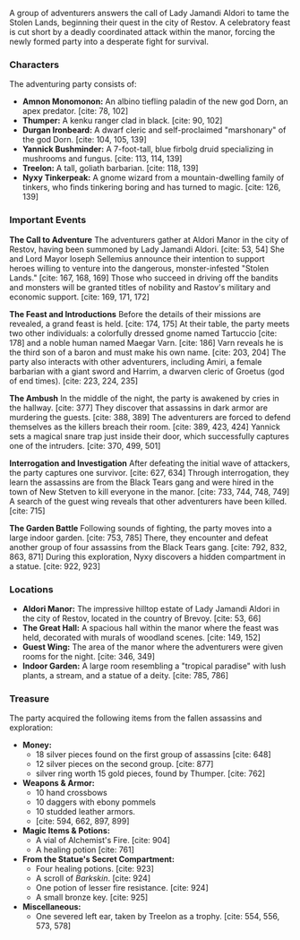 A group of adventurers answers the call of Lady Jamandi Aldori to tame the Stolen Lands, beginning their quest in the city of Restov. A celebratory feast is cut short by a deadly coordinated attack within the manor, forcing the newly formed party into a desperate fight for survival.

### Characters

The adventuring party consists of:
* **Amnon Monomonon:** An albino tiefling paladin of the new god Dorn, an apex predator. [cite: 78, 102]
* **Thumper:** A kenku ranger clad in black. [cite: 90, 102]
* **Durgan Ironbeard:** A dwarf cleric and self-proclaimed "marshonary" of the god Dorn. [cite: 104, 105, 139]
* **Yannick Bushminder:** A 7-foot-tall, blue firbolg druid specializing in mushrooms and fungus. [cite: 113, 114, 139]
* **Treelon:** A tall, goliath barbarian. [cite: 118, 139]
* **Nyxy Tinkerpeak:** A gnome wizard from a mountain-dwelling family of tinkers, who finds tinkering boring and has turned to magic. [cite: 126, 139]

### Important Events

**The Call to Adventure**
The adventurers gather at Aldori Manor in the city of Restov, having been summoned by Lady Jamandi Aldori. [cite: 53, 54] She and Lord Mayor Ioseph Sellemius announce their intention to support heroes willing to venture into the dangerous, monster-infested "Stolen Lands." [cite: 167, 168, 169] Those who succeed in driving off the bandits and monsters will be granted titles of nobility and Rastov's military and economic support. [cite: 169, 171, 172]

**The Feast and Introductions**
Before the details of their missions are revealed, a grand feast is held. [cite: 174, 175] At their table, the party meets two other individuals: a colorfully dressed gnome named Tartuccio [cite: 178] and a noble human named Maegar Varn. [cite: 186] Varn reveals he is the third son of a baron and must make his own name. [cite: 203, 204] The party also interacts with other adventurers, including Amiri, a female barbarian with a giant sword and Harrim, a dwarven cleric of Groetus (god of end times). [cite: 223, 224, 235]

**The Ambush**
In the middle of the night, the party is awakened by cries in the hallway. [cite: 377] They discover that assassins in dark armor are murdering the guests. [cite: 388, 389] The adventurers are forced to defend themselves as the killers breach their room. [cite: 389, 423, 424] Yannick sets a magical snare trap just inside their door, which successfully captures one of the intruders. [cite: 370, 499, 501]

**Interrogation and Investigation**
After defeating the initial wave of attackers, the party captures one survivor. [cite: 627, 634] Through interrogation, they learn the assassins are from the Black Tears gang and were hired in the town of New Stetven to kill everyone in the manor. [cite: 733, 744, 748, 749] A search of the guest wing reveals that other adventurers have been killed. [cite: 715]

**The Garden Battle**
Following sounds of fighting, the party moves into a large indoor garden. [cite: 753, 785] There, they encounter and defeat another group of four assassins from the Black Tears gang. [cite: 792, 832, 863, 871] During this exploration, Nyxy discovers a hidden compartment in a statue. [cite: 922, 923]

### Locations

* **Aldori Manor:** The impressive hilltop estate of Lady Jamandi Aldori in the city of Restov, located in the country of Brevoy. [cite: 53, 66]
* **The Great Hall:** A spacious hall within the manor where the feast was held, decorated with murals of woodland scenes. [cite: 149, 152]
* **Guest Wing:** The area of the manor where the adventurers were given rooms for the night. [cite: 346, 349]
* **Indoor Garden:** A large room resembling a "tropical paradise" with lush plants, a stream, and a statue of a deity. [cite: 785, 786]

### Treasure

The party acquired the following items from the fallen assassins and exploration:
* **Money:**
   * 18 silver pieces found on the first group of assassins [cite: 648]
   * 12 silver pieces on the second group. [cite: 877]
   * silver ring worth 15 gold pieces, found by Thumper. [cite: 762]
* **Weapons & Armor:**
   * 10 hand crossbows
   * 10 daggers with ebony pommels
   * 10 studded leather armors.
   * [cite: 594, 662, 897, 899]
* **Magic Items & Potions:**
    * A vial of Alchemist's Fire. [cite: 904]
    * A healing potion [cite: 761]
* **From the Statue's Secret Compartment:**
    * Four healing potions. [cite: 923]
    * A scroll of *Barkskin*. [cite: 924]
    * One potion of lesser fire resistance. [cite: 924]
    * A small bronze key. [cite: 925]
* **Miscellaneous:**
    * One severed left ear, taken by Treelon as a trophy. [cite: 554, 556, 573, 578]
